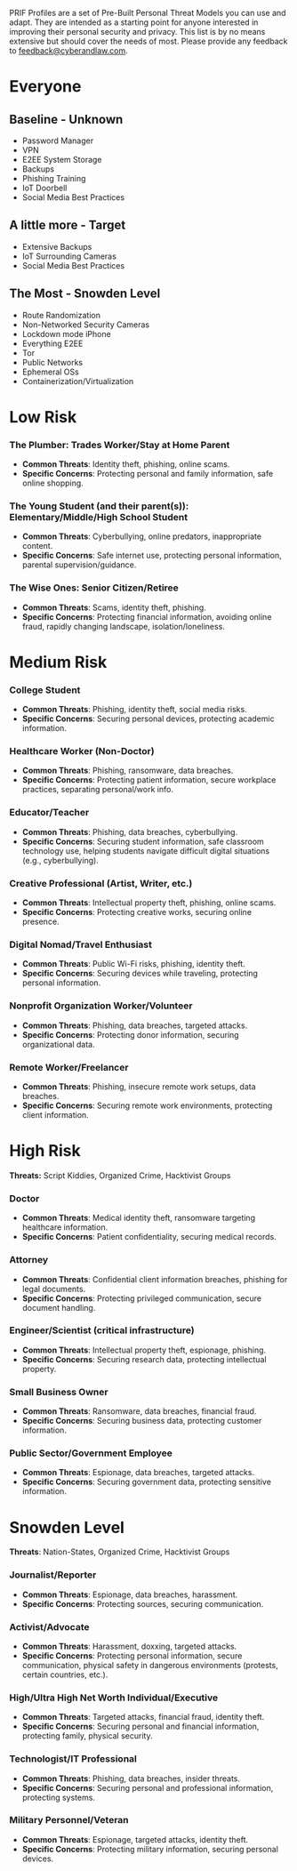 PRIF Profiles are a set of Pre-Built Personal Threat Models you can use and adapt. They are intended as a starting point for anyone interested in improving their personal security and privacy. This list is by no means extensive but should cover the needs of most. Please provide any feedback to feedback@cyberandlaw.com. 
# Everyone
## Baseline - Unknown
- Password Manager
- VPN
- E2EE System Storage
- Backups
- Phishing Training
- IoT Doorbell
- Social Media Best Practices
## A little more - Target
- Extensive Backups
- IoT Surrounding Cameras
- Social Media Best Practices
## The Most - Snowden Level
- Route Randomization
- Non-Networked Security Cameras
- Lockdown mode iPhone
- Everything E2EE
- Tor
- Public Networks
- Ephemeral OSs
- Containerization/Virtualization
# Low Risk
### The Plumber: Trades Worker/Stay at Home Parent
- **Common Threats**: Identity theft, phishing, online scams.
- **Specific Concerns**: Protecting personal and family information, safe online shopping.
### The Young Student (and their parent(s)): Elementary/Middle/High School Student
- **Common Threats**: Cyberbullying, online predators, inappropriate content.
- **Specific Concerns**: Safe internet use, protecting personal information, parental supervision/guidance.
### The Wise Ones: Senior Citizen/Retiree
- **Common Threats**: Scams, identity theft, phishing.
- **Specific Concerns**: Protecting financial information, avoiding online fraud, rapidly changing landscape, isolation/loneliness.
# Medium Risk
### College Student
- **Common Threats**: Phishing, identity theft, social media risks.
- **Specific Concerns**: Securing personal devices, protecting academic information.
### Healthcare Worker (Non-Doctor)
- **Common Threats**: Phishing, ransomware, data breaches.
- **Specific Concerns**: Protecting patient information, secure workplace practices, separating personal/work info.
### Educator/Teacher
- **Common Threats**: Phishing, data breaches, cyberbullying.
- **Specific Concerns**: Securing student information, safe classroom technology use, helping students navigate difficult digital situations (e.g., cyberbullying).
### Creative Professional (Artist, Writer, etc.)
- **Common Threats**: Intellectual property theft, phishing, online scams.
- **Specific Concerns**: Protecting creative works, securing online presence.
### Digital Nomad/Travel Enthusiast
- **Common Threats**: Public Wi-Fi risks, phishing, identity theft.
- **Specific Concerns**: Securing devices while traveling, protecting personal information.
### Nonprofit Organization Worker/Volunteer
- **Common Threats**: Phishing, data breaches, targeted attacks.
- **Specific Concerns**: Protecting donor information, securing organizational data.
### Remote Worker/Freelancer
- **Common Threats**: Phishing, insecure remote work setups, data breaches.
- **Specific Concerns**: Securing remote work environments, protecting client information.
# High Risk
**Threats:** Script Kiddies, Organized Crime, Hacktivist Groups
### Doctor
- **Common Threats**: Medical identity theft, ransomware targeting healthcare information.
- **Specific Concerns**: Patient confidentiality, securing medical records.
### Attorney
- **Common Threats**: Confidential client information breaches, phishing for legal documents.
- **Specific Concerns**: Protecting privileged communication, secure document handling.
### Engineer/Scientist (critical infrastructure)
- **Common Threats**: Intellectual property theft, espionage, phishing.
- **Specific Concerns**: Securing research data, protecting intellectual property.
### Small Business Owner
- **Common Threats**: Ransomware, data breaches, financial fraud.
- **Specific Concerns**: Securing business data, protecting customer information.
### Public Sector/Government Employee
- **Common Threats**: Espionage, data breaches, targeted attacks.
- **Specific Concerns**: Securing government data, protecting sensitive information.
# Snowden Level
**Threats**: Nation-States, Organized Crime, Hacktivist Groups
### Journalist/Reporter
- **Common Threats**: Espionage, data breaches, harassment.
- **Specific Concerns**: Protecting sources, securing communication.
### Activist/Advocate
- **Common Threats**: Harassment, doxxing, targeted attacks.
- **Specific Concerns**: Protecting personal information, secure communication, physical safety in dangerous environments (protests, certain countries, etc.).
### High/Ultra High Net Worth Individual/Executive
- **Common Threats**: Targeted attacks, financial fraud, identity theft.
- **Specific Concerns**: Securing personal and financial information, protecting family, physical security.
### Technologist/IT Professional
- **Common Threats**: Phishing, data breaches, insider threats.
- **Specific Concerns**: Securing personal and professional information, protecting systems.
### Military Personnel/Veteran
- **Common Threats**: Espionage, targeted attacks, identity theft.
- **Specific Concerns**: Protecting military information, securing personal devices.